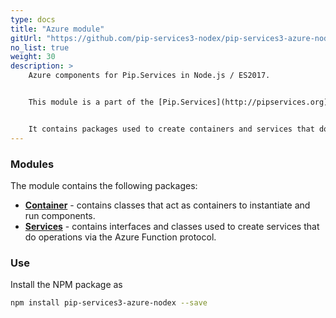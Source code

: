 ```yaml
---
type: docs
title: "Azure module"
gitUrl: "https://github.com/pip-services3-nodex/pip-services3-azure-nodex"
no_list: true
weight: 30
description: > 
    Azure components for Pip.Services in Node.js / ES2017. 


    This module is a part of the [Pip.Services](http://pipservices.org) polyglot microservices toolkit.


    It contains packages used to create containers and services that do operations via the Azure Function protocol.
---
```



### Modules

The module contains the following packages:

- [**Container**](container) - contains classes that act as containers to instantiate and run components.
- [**Services**](services) - contains interfaces and classes used to create services that do operations via the Azure Function protocol.


### Use

Install the NPM package as
```bash
npm install pip-services3-azure-nodex --save
```
